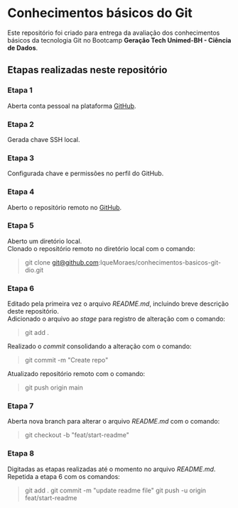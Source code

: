 # Conhecimentos básicos do Git
Este repositório foi criado para entrega da avaliação dos conhecimentos básicos da tecnologia Git no Bootcamp **Geração Tech Unimed-BH - Ciência de Dados**.  
  
  
## Etapas realizadas neste repositório

### Etapa 1
Aberta conta pessoal na plataforma [GitHub](https://github.com/).

### Etapa 2
Gerada chave SSH local.

### Etapa 3
Configurada chave e permissões no perfil do GitHub.

### Etapa 4
Aberto o repositório remoto no [GitHub](https://github.com/IqueMoraes/conhecimentos-basicos-git-dio).

### Etapa 5
Aberto um diretório local.  
Clonado o repositório remoto no diretório local com o comando:
> git clone git@github.com:IqueMoraes/conhecimentos-basicos-git-dio.git

### Etapa 6
Editado pela primeira vez o arquivo _README.md_, incluindo breve descrição deste repositório.  
Adicionado o arquivo ao _stage_ para registro de alteração com o comando:
> git add .

Realizado o _commit_ consolidando a alteração com o comando:
> git commit -m "Create repo"

Atualizado repositório remoto com o comando:
> git push origin main


### Etapa 7
Aberta nova branch para alterar o arquivo _README.md_ com o comando:
> git checkout -b "feat/start-readme"

### Etapa 8
Digitadas as etapas realizadas até o momento no arquivo _README.md_.
Repetida a etapa 6 com os comandos:
>git add .
>git commit -m "update readme file"
>git push -u origin feat/start-readme





